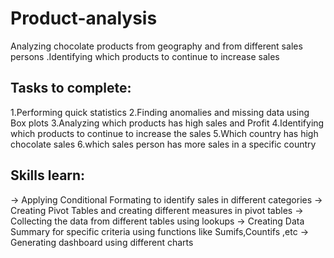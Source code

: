# Product-analysis
Analyzing chocolate products from geography and from different sales persons .Identifying which products to continue to increase sales 

## Tasks to complete:
1.Performing quick statistics
2.Finding anomalies and missing data using Box plots 
3.Analyzing which products has high sales and Profit
4.Identifying which products to continue to increase the sales
5.Which country has high chocolate sales 
6.which sales person has more sales in a specific country

## Skills learn:
-> Applying Conditional Formating  to identify sales in different categories
-> Creating Pivot Tables and creating different measures in pivot tables
-> Collecting the data from different tables using lookups 
-> Creating Data Summary for specific criteria using functions like Sumifs,Countifs ,etc
-> Generating dashboard using different charts
